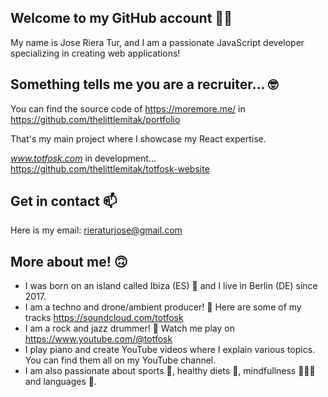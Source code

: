 ## Welcome to my GitHub account 👋🏼

My name is Jose Riera Tur, and I am a passionate JavaScript developer specializing in creating web applications!

## Something tells me you are a recruiter... 🤓

You can find the source code of https://moremore.me/ in https://github.com/thelittlemitak/portfolio

That's my main project where I showcase my React expertise.

_www.totfosk.com_ in development... https://github.com/thelittlemitak/totfosk-website

## Get in contact 📫

Here is my email: rieraturjose@gmail.com

## More about me! 🙃

- I was born on an island called Ibiza (ES) 🌴 and I live in Berlin (DE) since 2017.
- I am a techno and drone/ambient producer! 🎵 Here are some of my tracks https://soundcloud.com/totfosk
- I am a rock and jazz drummer! 🥁 Watch me play on https://www.youtube.com/@totfosk
- I play piano and create YouTube videos where I explain various topics. You can find them all on my YouTube channel.
- I am also passionate about sports 🥊, healthy diets 🥕, mindfullness 🧘🏻‍♂️ and languages 📕.
